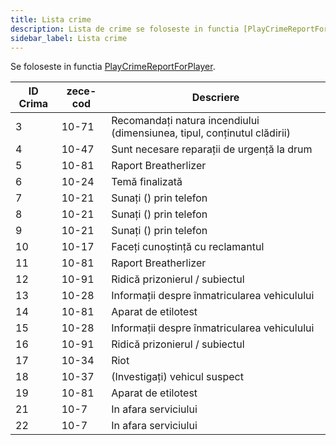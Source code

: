 ```yaml
---
title: Lista crime
description: Lista de crime se foloseste in functia [PlayCrimeReportForPlayer](../functions/PlayCrimeReportForPlayer).
sidebar_label: Lista crime
---
```


Se foloseste in functia [PlayCrimeReportForPlayer](../functions/PlayCrimeReportForPlayer).

| ID Crima | zece-cod | Descriere                                                |
| -------- | -------- | -------------------------------------------------------- |
| 3        | 10-71    | Recomandați natura incendiului (dimensiunea, tipul, conținutul clădirii)|
| 4        | 10-47    | Sunt necesare reparații de urgență la drum|
| 5        | 10-81    | Raport Breatherlizer|
| 6        | 10-24    | Temă finalizată|
| 7        | 10-21    | Sunați () prin telefon|
| 8        | 10-21    | Sunați () prin telefon|
| 9        | 10-21    | Sunați () prin telefon|
| 10       | 10-17    | Faceți cunoștință cu reclamantul|
| 11       | 10-81    | Raport Breatherlizer|
| 12       | 10-91    | Ridică prizonierul / subiectul|
| 13       | 10-28    | Informații despre înmatricularea vehiculului|
| 14       | 10-81    | Aparat de etilotest|
| 15       | 10-28    | Informații despre înmatricularea vehiculului|
| 16       | 10-91    | Ridică prizonierul / subiectul|
| 17       | 10-34    | Riot|
| 18       | 10-37    | (Investigați) vehicul suspect|
| 19       | 10-81    | Aparat de etilotest|
| 21       | 10-7     | In afara serviciului|
| 22       | 10-7     | In afara serviciului|
